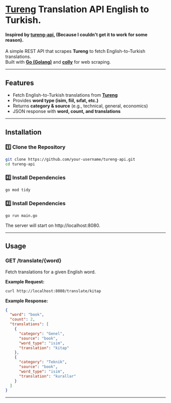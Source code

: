 # [Tureng](https://tureng.com/tr/turkce-ingilizce) Translation API English to Turkish.
#### **Inspired by [tureng-api](https://github.com/gokhanamal/tureng-api), (Because I couldn't get it to work for some reason).**
A simple REST API that scrapes **Tureng** to fetch English-to-Turkish translations.  
Built with [**Go (Golang)**](https://go.dev/) and [**colly**](https://github.com/gocolly/colly) for web scraping.

---

## Features
* Fetch English-to-Turkish translations from [**Tureng**](https://tureng.com/tr/turkce-ingilizce)  
* Provides **word type (isim, fiil, sıfat, etc.)**  
* Returns **category & source** (e.g., technical, general, economics)  
* JSON response with **word, count, and translations**  

---

##  Installation
### **1️⃣ Clone the Repository**
```sh
git clone https://github.com/your-username/tureng-api.git
cd tureng-api
```

### **2️⃣ Install Dependencies**
```sh
go mod tidy
```
### **2️⃣ Install Dependencies**
```sh
go run main.go
```
The server will start on http://localhost:8080.

---

## Usage
### **GET /translate/{word}**
Fetch translations for a given English word.

**Example Request:**
```sh
curl http://localhost:8080/translate/kitap
```

**Example Response:**
```json
{
  "word": "book",
  "count": 2,
  "translations": [
    {
      "category": "Genel",
      "source": "book",
      "word_type": "isim",
      "translation": "kitap"
    },
    {
      "category": "Teknik",
      "source": "book",
      "word_type": "isim",
      "translation": "kurallar"
    }
  ]
}
```
---


